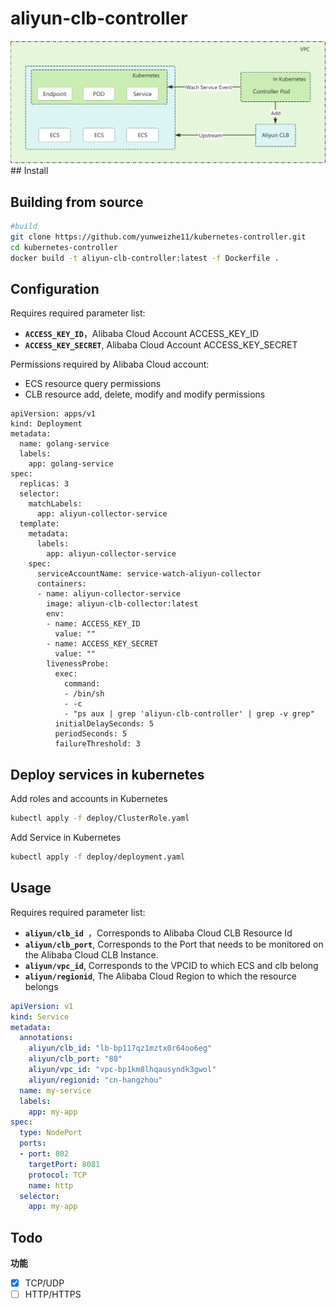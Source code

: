 # aliyun-clb-controller

<img src="https://github.com/yunweizhe11/kubernetes-controller/blob/master/image/arch.jpg">
## Install

## Building from source
```bash
#build
git clone https://github.com/yunweizhe11/kubernetes-controller.git
cd kubernetes-controller
docker build -t aliyun-clb-controller:latest -f Dockerfile .
```
## Configuration
Requires required parameter list:
- **`ACCESS_KEY_ID`**，Alibaba Cloud Account ACCESS_KEY_ID
- **`ACCESS_KEY_SECRET`**, Alibaba Cloud Account ACCESS_KEY_SECRET

Permissions required by Alibaba Cloud account:
- ECS resource query permissions
- CLB resource add, delete, modify and modify permissions

```
apiVersion: apps/v1
kind: Deployment
metadata:
  name: golang-service
  labels:
    app: golang-service
spec:
  replicas: 3
  selector:
    matchLabels:
      app: aliyun-collector-service
  template:
    metadata:
      labels:
        app: aliyun-collector-service
    spec:
      serviceAccountName: service-watch-aliyun-collector
      containers:
      - name: aliyun-collector-service
        image: aliyun-clb-collector:latest
        env:
        - name: ACCESS_KEY_ID
          value: ""
        - name: ACCESS_KEY_SECRET
          value: ""
        livenessProbe:
          exec:
            command:
            - /bin/sh
            - -c
            - "ps aux | grep 'aliyun-clb-controller' | grep -v grep"
          initialDelaySeconds: 5
          periodSeconds: 5
          failureThreshold: 3
```
## Deploy services in kubernetes
Add roles and accounts in Kubernetes
```bash
kubectl apply -f deploy/ClusterRole.yaml
```
Add Service in Kubernetes
```bash
kubectl apply -f deploy/deployment.yaml 
```

## Usage 
Requires required parameter list:
- **`aliyun/clb_id `**，Corresponds to Alibaba Cloud CLB Resource Id
- **`aliyun/clb_port`**,  Corresponds to the Port that needs to be monitored on the Alibaba Cloud CLB Instance.
- **`aliyun/vpc_id`**, Corresponds to the VPCID to which ECS and clb belong
- **`aliyun/regionid`**, The Alibaba Cloud Region to which the resource belongs

```yaml
apiVersion: v1
kind: Service
metadata:
  annotations:
    aliyun/clb_id: "lb-bp117qz1mztx0r64oo6eg"
    aliyun/clb_port: "80"
    aliyun/vpc_id: "vpc-bp1km8lhqausyndk3gwol"
    aliyun/regionid: "cn-hangzhou"
  name: my-service
  labels:
    app: my-app
spec:
  type: NodePort
  ports:
  - port: 802
    targetPort: 8081
    protocol: TCP
    name: http
  selector:
    app: my-app
```

## Todo

**功能**
+ [x] TCP/UDP
+ [ ] HTTP/HTTPS
